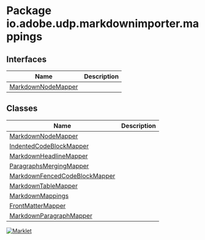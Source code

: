 # Package io.adobe.udp.markdownimporter.mappings

## Interfaces
| Name | Description |
| --- | --- |
| [MarkdownNodeMapper](MarkdownNodeMapper.html) |  |

## Classes
| Name | Description |
| --- | --- |
| [MarkdownNodeMapper](MarkdownNodeMapper.html) |  |
| [IndentedCodeBlockMapper](IndentedCodeBlockMapper.html) |  |
| [MarkdownHeadlineMapper](MarkdownHeadlineMapper.html) |  |
| [ParagraphsMergingMapper](ParagraphsMergingMapper.html) |  |
| [MarkdownFencedCodeBlockMapper](MarkdownFencedCodeBlockMapper.html) |  |
| [MarkdownTableMapper](MarkdownTableMapper.html) |  |
| [MarkdownMappings](MarkdownMappings.html) |  |
| [FrontMatterMapper](FrontMatterMapper.html) |  |
| [MarkdownParagraphMapper](MarkdownParagraphMapper.html) |  |


[![Marklet](https://img.shields.io/badge/Generated%20by-Marklet-green.svg)](https://github.com/Faylixe/marklet)